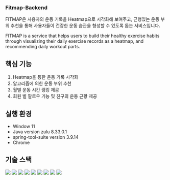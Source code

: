 ### Fitmap-Backend
FITMAP은 사용자의 운동 기록을 Heatmap으로 시각화해 보여주고, 균형있는 운동 부위 추천을 통해 사용자들이 건강한 운동 습관을 형성할 수 있도록 돕는 서비스입니다.<br>

FITMAP is a service that helps users to build their healthy exercise habits through visualizing their daily exercise records as a heatmap, and recommending daily workout parts.<br>

## 핵심 기능
1. Heatmap을 통한 운동 기록 시각화<br>
2. 알고리즘에 의한 운동 부위 추천<br>
3. 월별 운동 시간 랭킹 제공<br>
4. 회원 별 팔로우 기능 및 친구의 운동 근황 제공<br>

## 실행 환경
- Window 11
- Java version  zulu 8.33.0.1
- spring-tool-suite version 3.9.14
- Chrome

## 기술 스택

<img src="https://img.shields.io/badge/java-007396?style=for-the-badge&logo=java&logoColor=white">
<img src="https://img.shields.io/badge/spring-6DB33F?style=for-the-badge&logo=spring&logoColor=white">
<img src="https://img.shields.io/badge/springboot-6DB33F?style=for-the-badge&logo=springboot&logoColor=white">
<img src="https://img.shields.io/badge/mysql-4479A1?style=for-the-badge&logo=mysql&logoColor=white">
<img src="https://img.shields.io/badge/javascript-F7DF1E?style=for-the-badge&logo=javascript&logoColor=black">
<img src="https://img.shields.io/badge/vue.js-4FC08D?style=for-the-badge&logo=vue.js&logoColor=white">
<img src="https://img.shields.io/badge/html-E34F26?style=for-the-badge&logo=html5&logoColor=white">
<img src="https://img.shields.io/badge/css-1572B6?style=for-the-badge&logo=css3&logoColor=white">
<img src="https://img.shields.io/badge/git-F05032?style=for-the-badge&logo=git&logoColor=white">
